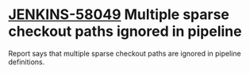 # [JENKINS-58049](https://issues.jenkins-ci.org/browse/JENKINS-58049) Multiple sparse checkout paths ignored in pipeline

Report says that multiple sparse checkout paths are ignored in pipeline definitions.
